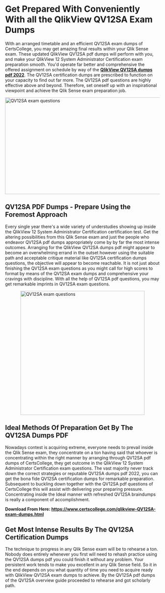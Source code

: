 <h1><strong>Get Prepared With Conveniently With all the QlikView QV12SA Exam Dumps&nbsp;</strong></h1>
<p><span style="font-weight: 400;">With an arranged timetable and an efficient  QV12SA exam dumps of CertsCollege, you may get amazing final results within your Qlik Sense exam. These updated QlikView QV12SA pdf dumps will perform with you, and make your QlikView 12 System Administrator Certification exam preparation smooth. You'd operate far better and comprehensive the offered assignment on schedule by way of the <strong><a href="https://www.certscollege.com/qlikview-QV12SA-exam-dumps.html">QlikView QV12SA dumps pdf 2022</a></strong>. The QV12SA certification dumps are prescribed to function on your capacity to find out far more. The  QV12SA pdf questions are highly effective above and beyond. Therefore, set oneself up with an inspirational viewpoint and achieve the Qlik Sense exam preparation job.&nbsp;</span></p>
<p><span style="font-weight: 400;"><img style="display: block; margin-left: auto; margin-right: auto;" src="https://i.ibb.co/CPDK3ps/Yellow-and-Blue-Initiative-Blog-Banner.png" alt="QV12SA exam questions" width="559" height="315" /></span></p>
<h2><strong>QV12SA PDF Dumps - Prepare Using the Foremost Approach</strong></h2>
<p><span style="font-weight: 400;">Every single year there's a wide variety of understudies showing up inside the QlikView 12 System Administrator Certification certification test. Get the altering possibilities from this Qlik Sense exam and just the people who endeavor QV12SA pdf dumps appropriately come by by far the most intense outcomes. Arranging for the QlikView QV12SA dumps pdf might appear to become an overwhelming errand in the outset however using the suitable path and acceptable critique material like QV12SA certification dumps questions, the objective will appear to become reachable. It is not just about finishing the QV12SA exam questions as you might call for high scores to format by means of the QV12SA exam dumps and comprehensive your cravings with discipline. With all the help of QV12SA pdf questions, you may get remarkable imprints in QV12SA exam questions.</span></p>
<p><span style="font-weight: 400;"><a href="https://tinyurl.com/yum8m7bx"><img style="display: block; margin-left: auto; margin-right: auto;" src="https://i.ibb.co/9tMrhdY/Teacher-Appreciation-Invitation.png" alt="QV12SA exam questions " width="404" height="404" /></a></span></p>
<h2><strong>Ideal Methods Of Preparation Get By The QV12SA Dumps PDF</strong></h2>
<p><span style="font-weight: 400;">Nowadays contest is acquiring extreme, everyone needs to prevail inside the Qlik Sense exam, they concentrate on a ton having said that whoever is concentrating within the right manner by arranging through QV12SA pdf dumps of CertsCollege, they get outcome in the QlikView 12 System Administrator Certification exam questions. The vast majority never track down the correct strategies or reputable QV12SA dumps pdf 2022, you can get the bona fide QV12SA certification dumps for remarkable preparation. Subsequent to buckling down together with the  QV12SA pdf questions of CertsCollege this will assist with delivering your preparing pressure. Concentrating inside the Ideal manner with refreshed QV12SA braindumps is really a component of accomplishment.</span></p>
<p><span style="font-weight: 400;"><strong>Download From Here: <a href="https://www.certscollege.com/qlikview-QV12SA-exam-dumps.html">https://www.certscollege.com/qlikview-QV12SA-exam-dumps.html</a></strong></span></p>
<h2><strong>Get Most Intense Results By The QV12SA Certification Dumps</strong></h2>
<p><span style="font-weight: 400;">The technique to progress in any Qlik Sense exam will be to rehearse a ton. Nobody does entirely whenever you first will need to rehash practice using the QV12SA dumps pdf you could finish it without any problem. Your persistent work tends to make you excellent in any Qlik Sense field. So it in the end depends on you what quantity of time you need to acquire ready with QlikView QV12SA exam dumps to achieve. By the QV12SA pdf dumps of the QV12SA overview guide proceeded to rehearse and got scholarly path.</span></p>
